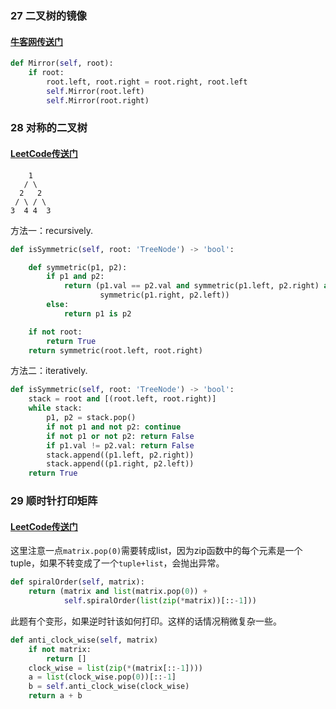 ### 27 二叉树的镜像

#### [牛客网传送门](https://www.nowcoder.com/practice/564f4c26aa584921bc75623e48ca3011?tpId=13&tqId=11171&tPage=1&rp=1&ru=%2Fta%2Fcoding-interviews&qru=%2Fta%2Fcoding-interviews%2Fquestion-ranking)

```python
def Mirror(self, root):
    if root:
        root.left, root.right = root.right, root.left
        self.Mirror(root.left)
        self.Mirror(root.right)
```

### 28 对称的二叉树

#### [LeetCode传送门](https://leetcode.com/problems/symmetric-tree/description/)

```
    1
   / \
  2   2
 / \ / \
3  4 4  3
```

方法一：recursively.

```python
def isSymmetric(self, root: 'TreeNode') -> 'bool':

    def symmetric(p1, p2):
        if p1 and p2:
            return (p1.val == p2.val and symmetric(p1.left, p2.right) and 
                    symmetric(p1.right, p2.left))
        else:
            return p1 is p2

    if not root:
        return True
    return symmetric(root.left, root.right)
```

方法二：iteratively.

```python
def isSymmetric(self, root: 'TreeNode') -> 'bool':
    stack = root and [(root.left, root.right)]        
    while stack:
        p1, p2 = stack.pop()
        if not p1 and not p2: continue
        if not p1 or not p2: return False
        if p1.val != p2.val: return False
        stack.append((p1.left, p2.right))
        stack.append((p1.right, p2.left))
    return True
```

### 29 顺时针打印矩阵

#### [LeetCode传送门](https://leetcode.com/problems/spiral-matrix/description/)

这里注意一点`matrix.pop(0)`需要转成list，因为zip函数中的每个元素是一个tuple，如果不转变成了一个`tuple+list`，会抛出异常。

```python
def spiralOrder(self, matrix):
    return (matrix and list(matrix.pop(0)) + 
            self.spiralOrder(list(zip(*matrix))[::-1]))
```

此题有个变形，如果逆时针该如何打印。这样的话情况稍微复杂一些。

```python
def anti_clock_wise(self, matrix)
    if not matrix:
        return []
    clock_wise = list(zip(*(matrix[::-1])))
    a = list(clock_wise.pop(0))[::-1]
    b = self.anti_clock_wise(clock_wise)
    return a + b
```